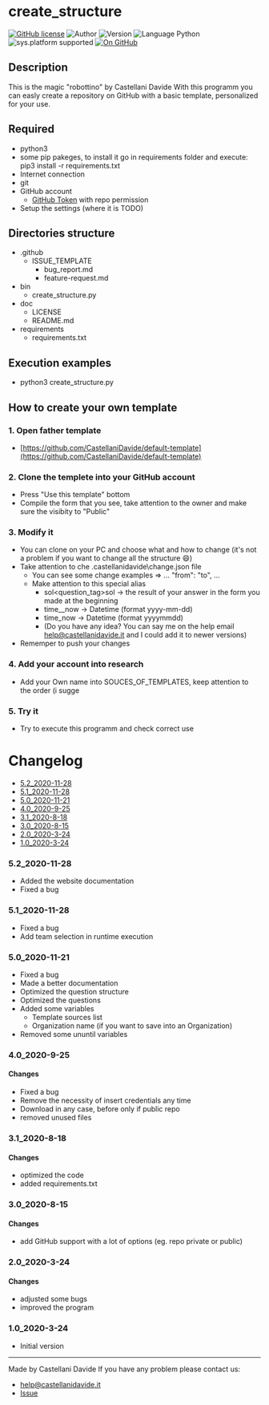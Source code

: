 # create_structure
[![GitHub license](https://img.shields.io/badge/licence-GNU-green?style=flat)](https://github.com/CastellaniDavide/cpp-create_structure/blob/master/LICENSE) ![Author](https://img.shields.io/badge/author-Castellani%20Davide-green?style=flat) ![Version](https://img.shields.io/badge/version-v5.2-blue?style=flat) ![Language Python](https://img.shields.io/badge/language-Python-yellowgreen?style=flat) ![sys.platform supported](https://img.shields.io/badge/OS%20platform%20supported-Linux,%20Windows%20&%20Mac%20OS-blue?style=flat) [![On GitHub](https://img.shields.io/badge/on%20GitHub-True-green?style=flat&logo=github)](https://github.com/CastellaniDavide/create_structure)

## Description
This is the magic "robottino" by Castellani Davide
With this programm you can easly create a repository on GitHub with a basic template, personalized for your use.

## Required
 - python3
 - some pip pakeges, to install it go in requirements folder and execute: pip3 install -r requirements.txt
 - Internet connection
 - git
 - GitHub account
	- [GitHub Token](https://github.com/settings/tokens) with repo permission
 - Setup the settings (where it is TODO)

## Directories structure
 - .github
   - ISSUE_TEMPLATE
     - bug_report.md
     - feature-request.md
 - bin
   - create_structure.py
 - doc
   - LICENSE
   - README.md
 - requirements
   - requirements.txt
   
## Execution examples
 - python3 create_structure.py

## How to create your own template
### 1. Open father template
 - [https://github.com/CastellaniDavide/default-template](https://github.com/CastellaniDavide/default-template)

### 2. Clone the templete into your GitHub account
 - Press "Use this template" bottom
 - Compile the form that you see, take attention to the owner and make sure the visibity to "Public"

### 3. Modify it
 - You can clone on your PC and choose what and how to change (it's not a problem if you want to change all the structure :smile:)
 - Take attention to che .castellanidavide\change.json file
   - You can see some change examples => ... "from": "to", ...
   - Make attention to this special alias
     - sol<question_tag>sol -> the result of your answer in the form you made at the beginning
     - time__now -> Datetime (format yyyy-mm-dd)
     - time_now -> Datetime (format yyyymmdd)
     - (Do you have any idea? You can say me on the help email help@castellanidavide.it and I could add it to newer versions)
 - Rememper to push your changes

### 4. Add your account into research
 - Add your Own name into SOUCES_OF_TEMPLATES, keep attention to the order (i sugge

### 5. Try it
 - Try to execute this programm and check correct use

# Changelog
 - [5.2_2020-11-28](#52_2020-11-28)
 - [5.1_2020-11-28](#51_2020-11-28)
 - [5.0_2020-11-21](#50_2020-11-21)
 - [4.0_2020-9-25](#40_2020-9-25)	
 - [3.1_2020-8-18](#31_2020-8-18)	
 - [3.0_2020-8-15](#30_2020-8-15)								 
 - [2.0_2020-3-24](#20_2020-3-24)
 - [1.0_2020-3-24](#10_2020-3-24)

### 5.2_2020-11-28
   - Added the website documentation
   - Fixed a bug

### 5.1_2020-11-28
   - Fixed a bug
   - Add team selection in runtime execution

### 5.0_2020-11-21
   - Fixed a bug
   - Made a better documentation
   - Optimized the question structure
   - Optimized the questions
   - Added some variables
     - Template sources list
     - Organization name (if you want to save into an Organization)
   - Removed some ununtil variables

### 4.0_2020-9-25
 #### Changes
   - Fixed a bug
   - Remove the necessity of insert credentials any time
   - Download in any case, before only if public repo
   - removed unused files

### 3.1_2020-8-18
 #### Changes
   - optimized the code
   - added requirements.txt 

### 3.0_2020-8-15
 #### Changes
   - add GitHub support with a lot of options (eg. repo private or public)
   
### 2.0_2020-3-24
 #### Changes
   - adjusted some bugs
   - improved the program

### 1.0_2020-3-24
 - Initial version

---
Made by Castellani Davide 
If you have any problem please contact us:
- help@castellanidavide.it
- [Issue](https://github.com/CastellaniDavide/create_structure/issues)